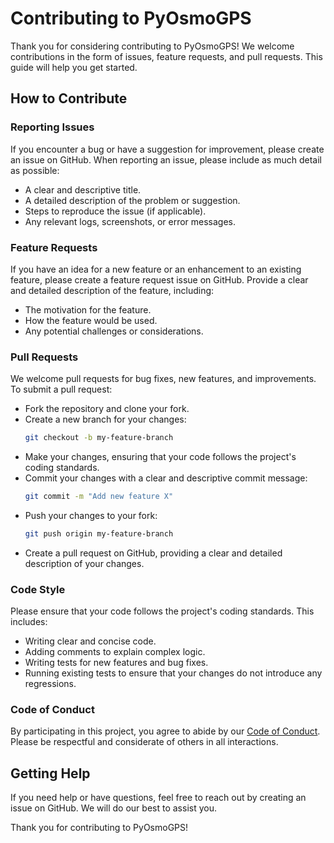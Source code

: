 # Contributing to PyOsmoGPS

Thank you for considering contributing to PyOsmoGPS! We welcome contributions in the form of issues, feature requests, and pull requests. This guide will help you get started.

## How to Contribute

### Reporting Issues

If you encounter a bug or have a suggestion for improvement, please create an issue on GitHub. When reporting an issue, please include as much detail as possible:

- A clear and descriptive title.
- A detailed description of the problem or suggestion.
- Steps to reproduce the issue (if applicable).
- Any relevant logs, screenshots, or error messages.

### Feature Requests

If you have an idea for a new feature or an enhancement to an existing feature, please create a feature request issue on GitHub. Provide a clear and detailed description of the feature, including:

- The motivation for the feature.
- How the feature would be used.
- Any potential challenges or considerations.

### Pull Requests

We welcome pull requests for bug fixes, new features, and improvements. To submit a pull request:

- Fork the repository and clone your fork.
- Create a new branch for your changes:
  ```bash
  git checkout -b my-feature-branch
  ```
- Make your changes, ensuring that your code follows the project's coding standards.
- Commit your changes with a clear and descriptive commit message:
  ```bash
  git commit -m "Add new feature X"
  ```
- Push your changes to your fork:
  ```bash
  git push origin my-feature-branch
  ```
- Create a pull request on GitHub, providing a clear and detailed description of your changes.

### Code Style

Please ensure that your code follows the project's coding standards. This includes:

- Writing clear and concise code.
- Adding comments to explain complex logic.
- Writing tests for new features and bug fixes.
- Running existing tests to ensure that your changes do not introduce any regressions.

### Code of Conduct

By participating in this project, you agree to abide by our [Code of Conduct](CODE_OF_CONDUCT.md). Please be respectful and considerate of others in all interactions.

## Getting Help

If you need help or have questions, feel free to reach out by creating an issue on GitHub. We will do our best to assist you.

Thank you for contributing to PyOsmoGPS!
